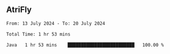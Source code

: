 ## AtriFly

<!--START_SECTION:waka-->

```txt
From: 13 July 2024 - To: 20 July 2024

Total Time: 1 hr 53 mins

Java   1 hr 53 mins    █████████████████████████   100.00 %
```

<!--END_SECTION:waka-->

